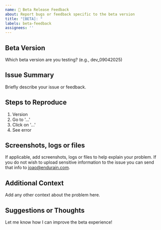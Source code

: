 ```yaml
---
name: 🧪 Beta Release Feedback
about: Report bugs or feedback specific to the beta version
title: "[BETA]: "
labels: beta-feedback
assignees: ''
---
```


## Beta Version

Which beta version are you testing? (e.g., dev_09042025)

## Issue Summary

Briefly describe your issue or feedback.

## Steps to Reproduce

1. Version
2. Go to '...'
3. Click on '...'
4. See error

## Screenshots, logs or files

If applicable, add screenshots, logs or files to help explain your problem. If you do not wish to upload sensitive information to the issue you can send that info to [joao@endurain.com](joao@endurain.com).

## Additional Context

Add any other context about the problem here.

## Suggestions or Thoughts

Let me know how I can improve the beta experience!